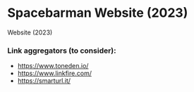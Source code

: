 # Spacebarman Website (2023)
Website (2023)

### Link aggregators (to consider):
- https://www.toneden.io/
- https://www.linkfire.com/
- https://smarturl.it/
